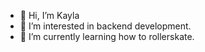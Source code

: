 - 👋 Hi, I’m Kayla
- 👀 I’m interested in backend development.
- 🌱 I’m currently learning how to rollerskate.

<!---
kaykaym01/kaykaym01 is a ✨ special ✨ repository because its `README.md` (this file) appears on your GitHub profile.
You can click the Preview link to take a look at your changes.
--->
